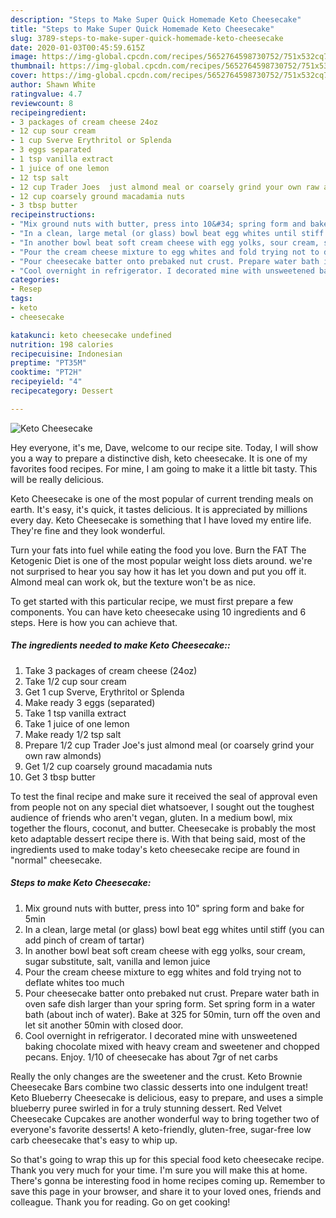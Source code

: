 ```yaml
---
description: "Steps to Make Super Quick Homemade Keto Cheesecake"
title: "Steps to Make Super Quick Homemade Keto Cheesecake"
slug: 3789-steps-to-make-super-quick-homemade-keto-cheesecake
date: 2020-01-03T00:45:59.615Z
image: https://img-global.cpcdn.com/recipes/5652764598730752/751x532cq70/keto-cheesecake-recipe-main-photo.jpg
thumbnail: https://img-global.cpcdn.com/recipes/5652764598730752/751x532cq70/keto-cheesecake-recipe-main-photo.jpg
cover: https://img-global.cpcdn.com/recipes/5652764598730752/751x532cq70/keto-cheesecake-recipe-main-photo.jpg
author: Shawn White
ratingvalue: 4.7
reviewcount: 8
recipeingredient:
- 3 packages of cream cheese 24oz
- 12 cup sour cream
- 1 cup Sverve Erythritol or Splenda
- 3 eggs separated
- 1 tsp vanilla extract
- 1 juice of one lemon
- 12 tsp salt
- 12 cup Trader Joes  just almond meal or coarsely grind your own raw almonds
- 12 cup coarsely ground macadamia nuts
- 3 tbsp butter
recipeinstructions:
- "Mix ground nuts with butter, press into 10&#34; spring form and bake for 5min"
- "In a clean, large metal (or glass) bowl beat egg whites until stiff (you can add pinch of cream of tartar)"
- "In another bowl beat soft cream cheese with egg yolks, sour cream, sugar substitute, salt, vanilla and lemon juice"
- "Pour the cream cheese mixture to egg whites and fold trying not to deflate whites too much"
- "Pour cheesecake batter onto prebaked nut crust. Prepare water bath in oven safe dish larger than your spring form. Set spring form in a water bath (about inch of water). Bake at 325 for 50min, turn off the oven and let sit another 50min with closed door."
- "Cool overnight in refrigerator. I decorated mine with unsweetened baking chocolate mixed with heavy cream and sweetener and chopped pecans. Enjoy. 1/10 of cheesecake has about 7gr of net carbs"
categories:
- Resep
tags:
- keto
- cheesecake

katakunci: keto cheesecake undefined
nutrition: 198 calories
recipecuisine: Indonesian
preptime: "PT35M"
cooktime: "PT2H"
recipeyield: "4"
recipecategory: Dessert

---
```



![Keto Cheesecake](https://img-global.cpcdn.com/recipes/5652764598730752/751x532cq70/keto-cheesecake-recipe-main-photo.jpg)

Hey everyone, it's me, Dave, welcome to our recipe site. Today, I will show you a way to prepare a distinctive dish, keto cheesecake. It is one of my favorites food recipes. For mine, I am going to make it a little bit tasty. This will be really delicious.

Keto Cheesecake is one of the most popular of current trending meals on earth. It's easy, it's quick, it tastes delicious. It is appreciated by millions every day. Keto Cheesecake is something that I have loved my entire life. They're fine and they look wonderful.

Turn your fats into fuel while eating the food you love. Burn the FAT The Ketogenic Diet is one of the most popular weight loss diets around. we&#39;re not surprised to hear you say how it has let you down and put you off it. Almond meal can work ok, but the texture won&#39;t be as nice.


To get started with this particular recipe, we must first prepare a few components. You can have keto cheesecake using 10 ingredients and 6 steps. Here is how you can achieve that.

##### The ingredients needed to make Keto Cheesecake::

1. Take 3 packages of cream cheese (24oz)
1. Take 1/2 cup sour cream
1. Get 1 cup Sverve, Erythritol or Splenda
1. Make ready 3 eggs (separated)
1. Take 1 tsp vanilla extract
1. Take 1 juice of one lemon
1. Make ready 1/2 tsp salt
1. Prepare 1/2 cup Trader Joe&#39;s  just almond meal (or coarsely grind your own raw almonds)
1. Get 1/2 cup coarsely ground macadamia nuts
1. Get 3 tbsp butter


To test the final recipe and make sure it received the seal of approval even from people not on any special diet whatsoever, I sought out the toughest audience of friends who aren&#39;t vegan, gluten. In a medium bowl, mix together the flours, coconut, and butter. Cheesecake is probably the most keto adaptable dessert recipe there is. With that being said, most of the ingredients used to make today&#39;s keto cheesecake recipe are found in &#34;normal&#34; cheesecake. 

##### Steps to make Keto Cheesecake:

1. Mix ground nuts with butter, press into 10&#34; spring form and bake for 5min
1. In a clean, large metal (or glass) bowl beat egg whites until stiff (you can add pinch of cream of tartar)
1. In another bowl beat soft cream cheese with egg yolks, sour cream, sugar substitute, salt, vanilla and lemon juice
1. Pour the cream cheese mixture to egg whites and fold trying not to deflate whites too much
1. Pour cheesecake batter onto prebaked nut crust. Prepare water bath in oven safe dish larger than your spring form. Set spring form in a water bath (about inch of water). Bake at 325 for 50min, turn off the oven and let sit another 50min with closed door.
1. Cool overnight in refrigerator. I decorated mine with unsweetened baking chocolate mixed with heavy cream and sweetener and chopped pecans. Enjoy. 1/10 of cheesecake has about 7gr of net carbs


Really the only changes are the sweetener and the crust. Keto Brownie Cheesecake Bars combine two classic desserts into one indulgent treat! Keto Blueberry Cheesecake is delicious, easy to prepare, and uses a simple blueberry puree swirled in for a truly stunning dessert. Red Velvet Cheesecake Cupcakes are another wonderful way to bring together two of everyone&#39;s favorite desserts! A keto-friendly, gluten-free, sugar-free low carb cheesecake that&#39;s easy to whip up. 

So that's going to wrap this up for this special food keto cheesecake recipe. Thank you very much for your time. I'm sure you will make this at home. There's gonna be interesting food in home recipes coming up. Remember to save this page in your browser, and share it to your loved ones, friends and colleague. Thank you for reading. Go on get cooking!
